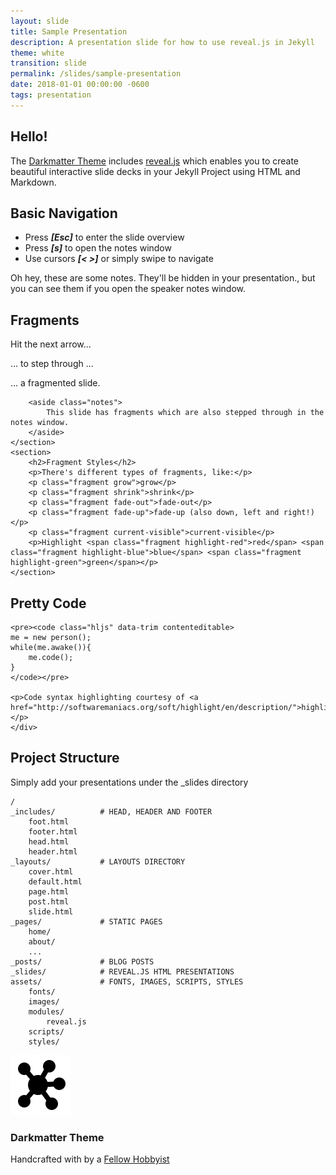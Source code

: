 ```yaml
---
layout: slide
title: Sample Presentation
description: A presentation slide for how to use reveal.js in Jekyll
theme: white
transition: slide
permalink: /slides/sample-presentation
date: 2018-01-01 00:00:00 -0600
tags: presentation
---
```


<section data-markdown>

## Hello!

The [Darkmatter Theme](https://github.com/fellowhobbyist/darkmatter-theme) includes [reveal.js](https://github.com/hakimel/reveal.js/) which
enables you to create beautiful interactive slide decks in your Jekyll Project using HTML and Markdown.
</section>

<section>

<h2>Basic Navigation</h2>

<ul>
    <li>Press <b><i>[Esc]</i></b> to enter the slide overview</li>
    <li>Press <b><i>[s]</i></b> to open the notes window</li>
    <li>Use cursors <b><i>[&lt; &gt;]</i></b> or simply swipe to navigate</li>
</ul>

<aside class="notes">
    Oh hey, these are some notes. They'll be hidden in your presentation., but you can see them if you open the speaker notes window.
</aside>

</section>


<section>
    <section id="fragments">
        <h2>Fragments</h2>
        <p>Hit the next arrow...</p>
        <p class="fragment">... to step through ...</p>
        <p><span class="fragment">... a</span> <span class="fragment">fragmented</span> <span class="fragment">slide.</span></p>

        <aside class="notes">
            This slide has fragments which are also stepped through in the notes window.
        </aside>
    </section>
    <section>
        <h2>Fragment Styles</h2>
        <p>There's different types of fragments, like:</p>
        <p class="fragment grow">grow</p>
        <p class="fragment shrink">shrink</p>
        <p class="fragment fade-out">fade-out</p>
        <p class="fragment fade-up">fade-up (also down, left and right!)</p>
        <p class="fragment current-visible">current-visible</p>
        <p>Highlight <span class="fragment highlight-red">red</span> <span class="fragment highlight-blue">blue</span> <span class="fragment highlight-green">green</span></p>
    </section>
</section>

<section>
    <div class="col-8-md">
    <h2>Pretty Code</h2>

    <pre><code class="hljs" data-trim contenteditable>
    me = new person();
    while(me.awake()){
        me.code();
    }
    </code></pre>

    <p>Code syntax highlighting courtesy of <a href="http://softwaremaniacs.org/soft/highlight/en/description/">highlight.js</a>.</p>
    </div>
</section>


<section data-markdown data-transition="slide" data-background="#333" data-background-transition="zoom">

## Project Structure

Simply add your presentations under the _slides directory

    /
    _includes/          # HEAD, HEADER AND FOOTER
        foot.html
        footer.html
        head.html
        header.html
    _layouts/           # LAYOUTS DIRECTORY
        cover.html
        default.html
        page.html
        post.html
        slide.html
    _pages/             # STATIC PAGES
        home/
        about/
        ...
    _posts/             # BLOG POSTS
    _slides/            # REVEAL.JS HTML PRESENTATIONS
    assets/             # FONTS, IMAGES, SCRIPTS, STYLES
        fonts/
        images/
        modules/
            reveal.js
        scripts/
        styles/

</section>


<section>
    <img src="../assets/images/darkmatter.png" style="border:none; box-shadow:none;"/>
    <h3>Darkmatter Theme</h3>
    <p>Handcrafted with <i class="fas fa-heart"></i> by a <a href="https://fellowhobbyist.com">Fellow Hobbyist</a></p>
</section>